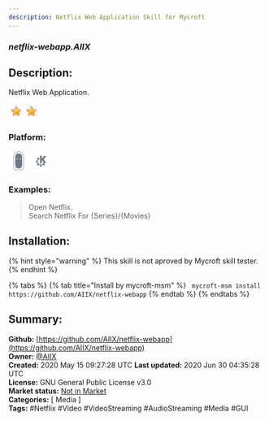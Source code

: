 ```yaml
---
description: Netflix Web Application Skill for Mycroft
---
```


### _netflix-webapp.AIIX_  
## Description:  
Netflix Web Application.  
  
![](../.gitbook/assets/star.png)![](../.gitbook/assets/star.png)  
  
### Platform:  
 ![Mark II](../.gitbook/assets/mark-2-icon.png)  ![plasmoid](../.gitbook/assets/kde.png)   
### Examples:  
> Open Netflix.  
> Search Netflix For {Series}/{Movies}  
  
## Installation:  
{% hint style="warning" %}
This skill is not aproved by Mycroft skill tester.
{% endhint %}
    
{% tabs %}
{% tab title="Install by mycroft-msm" %}
``` mycroft-msm install https://github.com/AIIX/netflix-webapp```
{% endtab %}
  {% endtabs %}
    
## Summary:  
**Github:** [https://github.com/AIIX/netflix-webapp](https://github.com/AIIX/netflix-webapp)  
**Owner:** [@AIIX](https://github.com/AIIX)  
**Created:** 2020 May 15 09:27:28 UTC  **Last updated:** 2020 Jun 30 04:35:28 UTC  
**License:** GNU General Public License v3.0  
**Market status:** [Not in Market](https://market.mycroft.ai/skill/)  
**Categories:** [ Media ]   
**Tags:** \#Netflix \#Video \#VideoStreaming \#AudioStreaming \#Media \#GUI   
